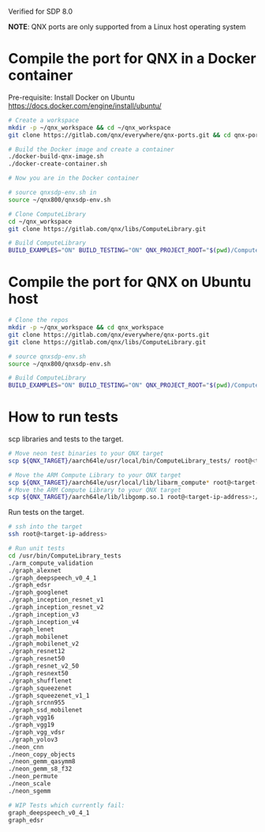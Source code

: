 Verified for SDP 8.0

**NOTE**: QNX ports are only supported from a Linux host operating system

# Compile the port for QNX in a Docker container

Pre-requisite: Install Docker on Ubuntu https://docs.docker.com/engine/install/ubuntu/
```bash
# Create a workspace
mkdir -p ~/qnx_workspace && cd ~/qnx_workspace
git clone https://gitlab.com/qnx/everywhere/qnx-ports.git && cd qnx-ports

# Build the Docker image and create a container
./docker-build-qnx-image.sh
./docker-create-container.sh

# Now you are in the Docker container

# source qnxsdp-env.sh in
source ~/qnx800/qnxsdp-env.sh

# Clone ComputeLibrary
cd ~/qnx_workspace
git clone https://gitlab.com/qnx/libs/ComputeLibrary.git

# Build ComputeLibrary
BUILD_EXAMPLES="ON" BUILD_TESTING="ON" QNX_PROJECT_ROOT="$(pwd)/ComputeLibrary" make -C qnx-ports/ComputeLibrary install -j$(nproc)
```

# Compile the port for QNX on Ubuntu host
```bash
# Clone the repos
mkdir -p ~/qnx_workspace && cd qnx_workspace
git clone https://gitlab.com/qnx/everywhere/qnx-ports.git
git clone https://gitlab.com/qnx/libs/ComputeLibrary.git

# source qnxsdp-env.sh
source ~/qnx800/qnxsdp-env.sh

# Build ComputeLibrary
BUILD_EXAMPLES="ON" BUILD_TESTING="ON" QNX_PROJECT_ROOT="$(pwd)/ComputeLibrary" make -C qnx-ports/ComputeLibrary install -j$(nproc)
```

# How to run tests

scp libraries and tests to the target.
```bash
# Move neon test binaries to your QNX target
scp ${QNX_TARGET}/aarch64le/usr/local/bin/ComputeLibrary_tests/ root@<target-ip-address>:/usr/bin

# Move the ARM Compute Library to your QNX target
scp ${QNX_TARGET}/aarch64le/usr/local/lib/libarm_compute* root@<target-ip-address>:/usr/lib
# Move the ARM Compute Library to your QNX target
scp ${QNX_TARGET}/aarch64le/lib/libgomp.so.1 root@<target-ip-address>:/usr/lib
```

Run tests on the target.
```bash
# ssh into the target
ssh root@<target-ip-address>

# Run unit tests
cd /usr/bin/ComputeLibrary_tests
./arm_compute_validation
./graph_alexnet
./graph_deepspeech_v0_4_1
./graph_edsr
./graph_googlenet
./graph_inception_resnet_v1
./graph_inception_resnet_v2
./graph_inception_v3
./graph_inception_v4
./graph_lenet
./graph_mobilenet
./graph_mobilenet_v2
./graph_resnet12
./graph_resnet50
./graph_resnet_v2_50
./graph_resnext50
./graph_shufflenet
./graph_squeezenet
./graph_squeezenet_v1_1
./graph_srcnn955
./graph_ssd_mobilenet
./graph_vgg16
./graph_vgg19
./graph_vgg_vdsr
./graph_yolov3
./neon_cnn
./neon_copy_objects
./neon_gemm_qasymm8
./neon_gemm_s8_f32
./neon_permute
./neon_scale
./neon_sgemm

# WIP Tests which currently fail:
graph_deepspeech_v0_4_1 
graph_edsr 
```
